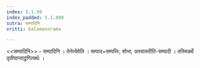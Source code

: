 ```yaml
---
index: 5.1.99
index_padded: 5.1.099
sutra: सम्पादिनि
vritti: balamanorama

---
```

<<सम्पादिनि>> - सम्पादिनि । तेनेत्येवेति । सम्पाद=सम्पत्तिः, शोभा, अस्यास्तीति-सम्पादी । तस्मिन्नर्थे तृतीयान्ताट्ठगित्यर्थः ।